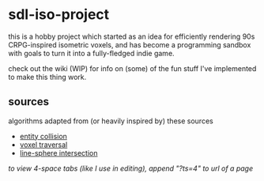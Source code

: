 # sdl-iso-project

this is a hobby project which started as an idea for efficiently rendering 90s CRPG-inspired isometric voxels, and has become a programming sandbox with goals to turn it into a fully-fledged indie game.

check out the wiki (WIP) for info on (some) of the fun stuff I've implemented to make this thing work.

## sources
algorithms adapted from (or heavily inspired by) these sources
- [entity collision](https://www.youtube.com/watch?v=8JJ-4JgR7Dg)
- [voxel traversal](https://citeseerx.ist.psu.edu/viewdoc/download?doi=10.1.1.42.3443&rep=rep1&type=pdf)
- [line-sphere intersection](https://gamedev.stackexchange.com/questions/27755/optimized-algorithm-for-line-sphere-intersection-in-glsl)

*to view 4-space tabs (like I use in editing), append "?ts=4" to url of a page*

